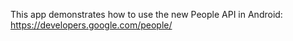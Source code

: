 This app demonstrates how to use the new People API in Android: https://developers.google.com/people/

